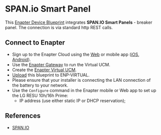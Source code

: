 # SPAN.io Smart Panel

This [Enapter Device Blueprint](https://go.enapter.com/marketplace-readme) integrates **SPAN.IO Smart Panels** - breaker panel. The connection is via standard http REST calls.

## Connect to Enapter

- Sign up to the Enapter Cloud using the [Web](https://cloud.enapter.com/) or mobile app ([iOS](https://apps.apple.com/app/id1388329910), [Android](https://play.google.com/store/apps/details?id=com.enapter&hl=en)).
- Use the [Enapter Gateway](https://handbook.enapter.com/software/gateway/2.0.0/setup/) to run the Virtual UCM.
- Create the [Enapter Virtual UCM](https://handbook.enapter.com/software/software.html#%F0%9F%92%8E-virtual-ucm).
- [Upload](https://developers.enapter.com/docs/tutorial/uploading-blueprint/) this blueprint to ENP-VIRTUAL.
- Please ensure that your installer is connecting the LAN connection of the battery to your network.
- Use the `Configure` command in the Enapter mobile or Web app to set up the LG RESU 10h/16h Prime:
  - IP address (use either static IP or DHCP reservation);

## References

- [SPAN.IO](https://span.io)
